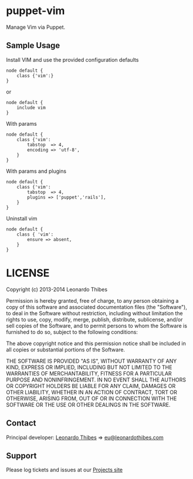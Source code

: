 puppet-vim
=============

Manage Vim via Puppet.

## Sample Usage
Install VIM and use the provided configuration defaults
```
node default {
	class {'vim':}
}
```
or
```
node default {
	include vim
}
```

With params
```
node default {
	class {'vim':
		tabstop  => 4,
		encoding => 'utf-8',
	}
}
```

With params and plugins
```
node default {
	class {'vim':
		tabstop  => 4,
		plugins => ['puppet','rails'],
	}
}
```

Uninstall vim
```
node default {
	class { 'vim':
		ensure => absent,
	}
}
```

LICENSE
=======

Copyright (c) 2013-2014 Leonardo Thibes

Permission is hereby granted, free of charge, to any person obtaining a copy
of this software and associated documentation files (the "Software"), to deal
in the Software without restriction, including without limitation the rights
to use, copy, modify, merge, publish, distribute, sublicense, and/or sell
copies of the Software, and to permit persons to whom the Software is furnished
to do so, subject to the following conditions:

The above copyright notice and this permission notice shall be included in all
copies or substantial portions of the Software.

THE SOFTWARE IS PROVIDED "AS IS", WITHOUT WARRANTY OF ANY KIND, EXPRESS OR
IMPLIED, INCLUDING BUT NOT LIMITED TO THE WARRANTIES OF MERCHANTABILITY,
FITNESS FOR A PARTICULAR PURPOSE AND NONINFRINGEMENT. IN NO EVENT SHALL THE
AUTHORS OR COPYRIGHT HOLDERS BE LIABLE FOR ANY CLAIM, DAMAGES OR OTHER
LIABILITY, WHETHER IN AN ACTION OF CONTRACT, TORT OR OTHERWISE, ARISING FROM,
OUT OF OR IN CONNECTION WITH THE SOFTWARE OR THE USE OR OTHER DEALINGS IN
THE SOFTWARE.

Contact
-------

Principal developer: 
	[Leonardo Thibes](http://leonardothibes.com) => [eu@leonardothibes.com](mailto:eu@leonardothibes.com)

Support
-------

Please log tickets and issues at our [Projects site](https://github.com/leonardothibes/puppet-vim/issues)
